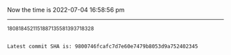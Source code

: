 Now the time is 2022-07-04 16:58:56 pm

---

<small>1808184521151887135581393718328</small>

```txt

Latest commit SHA is: 9800746fcafc7d7e60e7479b8053d9a752402345
```
